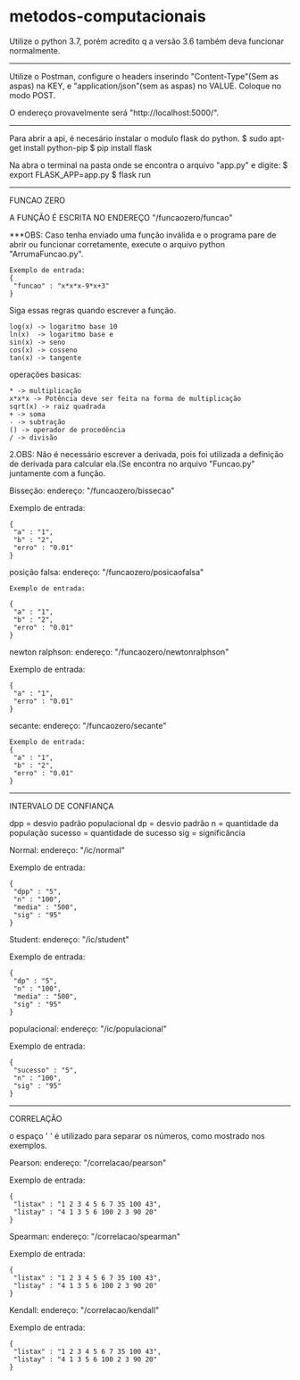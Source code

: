# metodos-computacionais

Utilize o python 3.7, porém acredito q a versão 3.6 também deva funcionar normalmente.

---------------------------------------------------------------------

Utilize o Postman, configure o headers inserindo "Content-Type"(Sem as aspas) na KEY, e "application/json"(sem as aspas) no VALUE. Coloque no modo POST.

O endereço provavelmente será "http://localhost:5000/".

---------------------------------------------------------------------

Para abrir a api, é necesário instalar o modulo flask do python.
	$ sudo apt-get install python-pip
	$ pip install flask

Na abra o terminal na pasta onde se encontra o arquivo "app.py" e digite:
	$ export FLASK_APP=app.py
	$ flask run


---------------------------------------------------------------------

FUNCAO ZERO

A FUNÇÃO É ESCRITA NO ENDEREÇO "/funcaozero/funcao"



***OBS: Caso tenha enviado uma função inválida e o programa pare de abrir ou funcionar corretamente, execute o arquivo python "ArrumaFuncao.py".




	Exemplo de entrada:
	{
	 "funcao" : "x*x*x-9*x+3"
	}

Siga essas regras quando escrever a função.


	log(x) -> logaritmo base 10
	ln(x)  -> logaritmo base e
	sin(x) -> seno
	cos(x) -> cosseno
	tan(x) -> tangente

operações basicas:

	* -> multiplicação
	x*x*x -> Potência deve ser feita na forma de multiplicação
	sqrt(x) -> raiz quadrada
	+ -> soma
	- -> subtração
	() -> operador de procedência
	/ -> divisão



2.OBS: Não é necessário escrever a derivada, pois foi utilizada a definição de derivada para calcular ela.(Se encontra no arquivo "Funcao.py" juntamente com a função. 



Bisseção:
endereço: "/funcaozero/bissecao"

Exemplo de entrada:

	{
	 "a" : "1",
	 "b" : "2",
	 "erro" : "0.01"
	}

posição falsa:
endereço: "/funcaozero/posicaofalsa"

	Exemplo de entrada:

	{
	 "a" : "1",
	 "b" : "2",
	 "erro" : "0.01"
	}

newton ralphson:
endereço: "/funcaozero/newtonralphson"

Exemplo de entrada:

	{
	 "a" : "1",
	 "erro" : "0.01"
	}

secante:
endereço: "/funcaozero/secante"

	Exemplo de entrada:
	{
	 "a" : "1",
	 "b" : "2",
	 "erro" : "0.01"
	}


---------------------------------------------------------------------

INTERVALO DE CONFIANÇA

dpp = desvio padrão populacional
dp = desvio padrão
n = quantidade da população
sucesso = quantidade de sucesso
sig = significância

Normal:
endereço: "/ic/normal"

Exemplo de entrada:

	{
	 "dpp" : "5",
	 "n" : "100",
	 "media" : "500",
	 "sig" : "95"
	}

Student:
endereço: "/ic/student"

Exemplo de entrada:

	{
	 "dp" : "5",
	 "n" : "100",
	 "media" : "500",
	 "sig" : "95"
	}

populacional:
endereço: "/ic/populacional"

Exemplo de entrada:

	{
	 "sucesso" : "5",
	 "n" : "100",
	 "sig" : "95"
	}

---------------------------------------------------------------------

CORRELAÇÃO

o espaço ' ' é utilizado para separar os números, como mostrado nos exemplos.

Pearson:
endereço: "/correlacao/pearson"

Exemplo de entrada:

	{
	 "listax" : "1 2 3 4 5 6 7 35 100 43",
	 "listay" : "4 1 3 5 6 100 2 3 90 20"
	}

Spearman:
endereço: "/correlacao/spearman"

Exemplo de entrada:

	{
	 "listax" : "1 2 3 4 5 6 7 35 100 43",
	 "listay" : "4 1 3 5 6 100 2 3 90 20"
	}

Kendall:
endereço: "/correlacao/kendall"

Exemplo de entrada:

	{
	 "listax" : "1 2 3 4 5 6 7 35 100 43",
	 "listay" : "4 1 3 5 6 100 2 3 90 20"
	}





